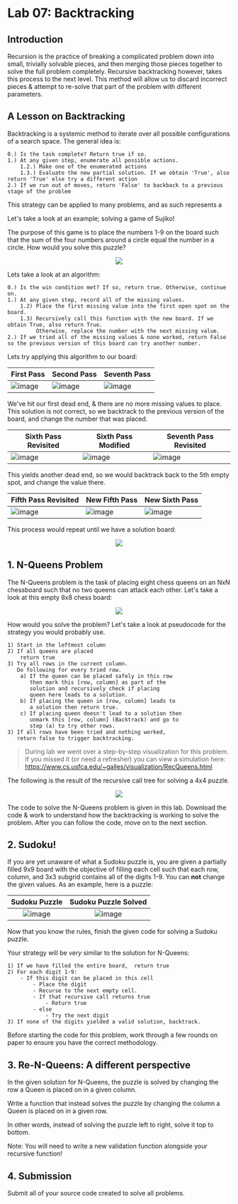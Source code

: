# Lab 07: Backtracking

## Introduction

Recursion is the practice of breaking a complicated problem down into small, trivially solvable pieces, and then merging those pieces together to solve the full problem completely. Recursive backtracking however, takes this process to the next level. This method will allow us to discard incorrect pieces & attempt to re-solve that part of the problem with different parameters.

## A Lesson on Backtracking

Backtracking is a systemic method to iterate over all possible configurations of a search space. The general idea is:

```
0.) Is the task complete? Return true if so.
1.) At any given step, enumerate all possible actions.
	1.2.) Make one of the enumerated actions
	1.3.) Evaluate the new partial solution. If we obtain 'True', also return 'True' else try a different action
2.) If we run out of moves, return 'False' to backback to a previous stage of the problem
```

This strategy can be applied to many problems, and as such represents a 

Let's take a look at an example; solving a game of Sujiko! 

The purpose of this game is to place the numbers 1-9 on the board such that the sum of the four numbers around a circle equal the number in a circle. How would you solve this puzzle?

<p align="center">
  <img src="./images/sujiko/sujiko.png" />
</p>

Lets take a look at an algorithm:

```
0.) Is the win condition met? If so, return true. Otherwise, continue on.
1.) At any given step, record all of the missing values.
	1.2) Place the first missing value into the first open spot on the board.
	1.3) Recursively call this function with the new board. If we obtain True, also return True. 
	     Otherwise, replace the number with the next missing value.
2.) If we tried all of the missing values & none worked, return False so the previous version of this board can try another number.
```

Lets try applying this algorithm to our board:

| First Pass                               | Second Pass                               | Seventh Pass                               |
| ---------------------------------------- | ----------------------------------------- | ------------------------------------------ |
| ![image](./images/sujiko/first_pass.png) | ![image](./images/sujiko/second_pass.png) | ![image](./images/sujiko/seventh_pass.png) |

We've hit our first dead end, & there are no more missing values to place. This solution is not correct, so we backtrack to the previous version of the board, and change the number that was placed.

| Sixth Pass Revisited                               | Sixth Pass Modified                               | Seventh Pass Revisited                         |
| -------------------------------------------------- | ------------------------------------------------- | ---------------------------------------------- |
| ![image](./images/sujiko/sixth_pass_revisited.png) | ![image](./images/sujiko/sixth_pass_modified.png) | ![image](./images/sujiko/new_seventh_pass.png) |

This yields another dead end, so we would backtrack back to the 5th empty spot, and change the value there.

| Fifth Pass Revisited                               | New Fifth Pass                               | New Sixth Pass                               |
| -------------------------------------------------- | -------------------------------------------- | -------------------------------------------- |
| ![image](./images/sujiko/fifth_pass_revisited.png) | ![image](./images/sujiko/new_fifth_pass.png) | ![image](./images/sujiko/new_sixth_pass.png) |

This process would repeat until we have a solution board:

<p align="center">
  <img src="./images/sujiko/sujiko_solved.png" />
</p>

## 1. N-Queens Problem

The N-Queens problem is the task of placing eight chess queens on an NxN chessboard such that no two queens can attack each other. Let's take a look at this empty 8x8 chess board:

<p align="center">
  <img src="./images/chessboard.png" />
</p>

How would you solve the problem? Let's take a look at pseudocode for the strategy you would probably use.

```
1) Start in the leftmost column
2) If all queens are placed
    return true
3) Try all rows in the current column. 
   Do following for every tried row.
    a) If the queen can be placed safely in this row 
       then mark this [row, column] as part of the 
       solution and recursively check if placing
       queen here leads to a solution.
    b) If placing the queen in [row, column] leads to
       a solution then return true.
    c) If placing queen doesn't lead to a solution then
       unmark this [row, column] (Backtrack) and go to 
       step (a) to try other rows.
3) If all rows have been tried and nothing worked,
   return false to trigger backtracking.
```

> During lab we went over a step-by-step visualization for this problem. If you missed it (or need a refresher) you can view a simulation here: https://www.cs.usfca.edu/~galles/visualization/RecQueens.html

The following is the result of the recursive call tree for solving a 4x4 puzzle.

<p align="center">
  <img src="./images/n-queens-4x4-solved.png" />
</p>

The code to solve the N-Queens problem is given in this lab. Download the code & work to understand how the backtracking is working to solve the problem. After you can follow the code, move on to the next section.

## 2. Sudoku!

If you are yet unaware of what a Sudoku puzzle is, you are given a partially filled 9x9 board with the objective of filling each cell such that each row, column, and 3x3 subgrid contains all of the digits 1-9. You can **not** change the given values. As an example, here is a puzzle:
	
|            Sudoku Puzzle             |            Sudoku Puzzle Solved             |
| :----------------------------------: | :-----------------------------------------: |
| ![image](./images/sudoku_puzzle.png) | ![image](./images/sudoku_puzzle_solved.png) |

Now that you know the rules, finish the given code for solving a Sudoku puzzle.

Your strategy will be *very* similar to the solution for N-Queens:

```
1) If we have filled the entire board,  return true
2) For each digit 1-9:
	- If this digit can be placed in this cell
		- Place the digit
        - Recurse to the next empty cell.
        - If that recursive call returns true
            - Return true
        - else
            - Try the next digit
3) If none of the digits yielded a valid solution, backtrack.
```

Before starting the code for this problem, work through a few rounds on paper to ensure you have the correct methodology.

## 3. Re-N-Queens: A different perspective

In the given solution for N-Queens, the puzzle is solved by changing the row a Queen is placed on in a given column.

Write a function that instead solves the puzzle by changing the column a Queen is placed on in a given row.

In other words, instead of solving the puzzle left to right, solve it top to bottom.

Note: You will need to write a new validation function alongside your recursive function!

## 4. Submission

Submit all of your source code created to solve all problems.
